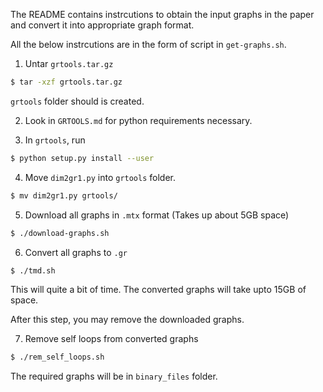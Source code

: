 The README contains instrcutions to obtain the input graphs in the 
paper and convert it into appropriate graph format.

All the below instrcutions are in the form of script in `get-graphs.sh`.

1. Untar `grtools.tar.gz`
```bash
$ tar -xzf grtools.tar.gz
```

`grtools` folder should is created.

2. Look in `GRTOOLS.md` for python requirements necessary.

3. In `grtools`, run
```bash
$ python setup.py install --user
```

4. Move `dim2gr1.py` into `grtools` folder.
```bash
$ mv dim2gr1.py grtools/
```

5. Download all graphs in `.mtx` format (Takes up about 5GB space)
```bash
$ ./download-graphs.sh
```

6. Convert all graphs to `.gr`
```bash
$ ./tmd.sh
```
This will quite a bit of time. The converted graphs will take upto 
15GB of space.

After this step, you may remove the downloaded graphs.

7. Remove self loops from converted graphs
```bash
$ ./rem_self_loops.sh
```

The required graphs will be in `binary_files` folder.
